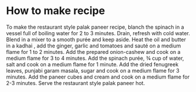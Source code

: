 # How to make recipe
To make the restaurant style palak paneer recipe, blanch the spinach in a vessel full of boiling water for 2 to 3 minutes. Drain, refresh with cold water. Blend in a mixer to a smooth purée and keep aside. Heat the oil and butter in a kadhai , add the ginger, garlic and tomatoes and sauté on a medium flame for 1 to 2 minutes. Add the prepared onion-cashew and cook on a medium flame for 3 to 4 minutes. Add the spinach purée, ¾ cup of water, salt and cook on a medium flame for 1 minute. Add the dried fenugreek leaves, punjabi garam masala, sugar and cook on a medium flame for 3 minutes. Add the paneer cubes and cream and cook on a medium flame for 2-3 minutes. Serve the restaurant style palak paneer hot.
